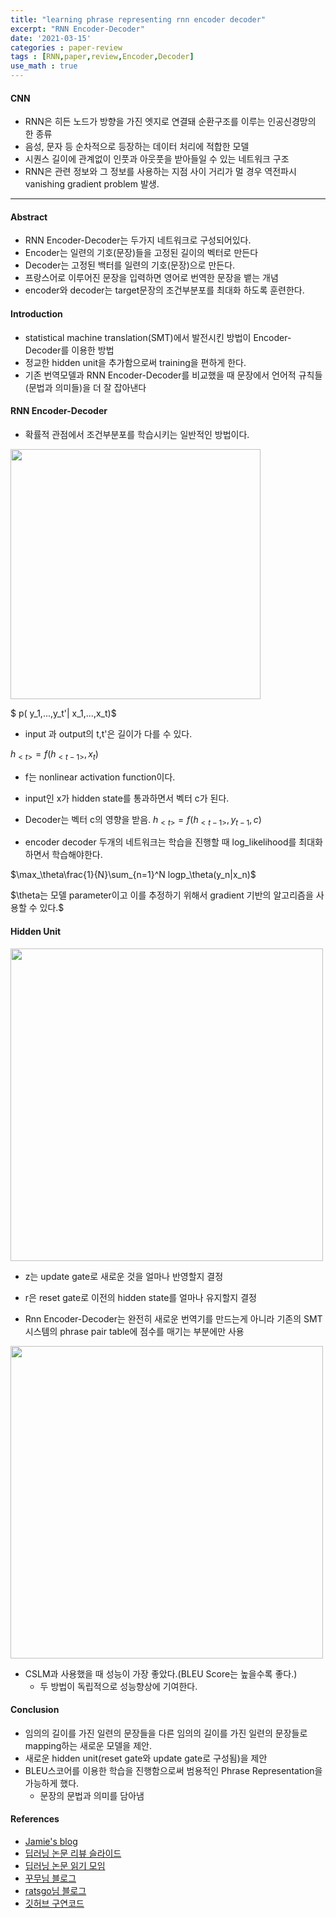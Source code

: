 ```yaml
---
title: "learning phrase representing rnn encoder decoder"
excerpt: "RNN Encoder-Decoder"
date: '2021-03-15'
categories : paper-review
tags : [RNN,paper,review,Encoder,Decoder]
use_math : true
---
```




#### CNN

* RNN은 히든 노드가 방향을 가진 엣지로 연결돼 순환구조를 이루는 인공신경망의 한 종류
* 음성, 문자 등 순차적으로 등장하는 데이터 처리에 적합한 모델
* 시퀀스 길이에 관계없이 인풋과 아웃풋을 받아들일 수 있는 네트워크 구조
* RNN은 관련 정보와 그 정보를 사용하는 지점 사이 거리가 멀 경우 역전파시 vanishing gradient problem 발생.

---

#### Abstract

* RNN Encoder-Decoder는 두가지 네트워크로 구성되어있다.
* Encoder는 일련의 기호(문장)들을 고정된 길이의 벡터로 만든다
* Decoder는 고정된 백터를 일련의 기호(문장)으로 만든다.
* 프랑스어로 이루어진 문장을 입력하면 영어로 번역한 문장을 뱉는 개념
* encoder와 decoder는 target문장의 조건부분포를 최대화 하도록 훈련한다.


#### Introduction

* statistical machine translation(SMT)에서 발전시킨 방법이 Encoder-Decoder를 이용한 방법
* 정교한 hidden unit을 추가함으로써 training을 편하게 한다.
* 기존 번역모델과 RNN Encoder-Decoder를 비교했을 때 문장에서 언어적 규칙들(문법과 의미들)을 더 잘 잡아낸다



#### RNN Encoder-Decoder

* 확률적 관점에서 조건부분포를 학습시키는 일반적인 방법이다.

<img src = "https://jamiekang.github.io/media/2017-04-23-learning-phrase-representations-using-rnn-encoder-decoder-fig1.png" width="400px">


$ p( y_1,...,y_t'| x_1,...,x_t)$
* input 과 output의 t,t'은 길이가 다를 수 있다.

$h_{<t>} = f(h_{<t-1>},x_t)$ 
* f는 nonlinear activation function이다.
* input인 x가 hidden state를 통과하면서 벡터 c가 된다.
* Decoder는 벡터 c의 영향을 받음.
$h_{<t>} = f(h_{<t-1>},y_{t-1},c)$

* encoder decoder 두개의 네트워크는 학습을 진행할 때 log_likelihood를 최대화 하면서 학습해야한다.

$\max_\theta\frac{1}{N}\sum_{n=1}^N logp_\theta(y_n|x_n)$

$\theta는 모델 parameter이고 이를 추정하기 위해서 gradient 기반의 알고리즘을 사용할 수 있다.$


#### Hidden Unit

<img src = "https://image.slidesharecdn.com/learningphraserepresentationsusingrnnencoder-decoderforstatisticalmachinetranslation-170423141824/95/learning-phrase-representations-using-rnn-encoder-decoder-for-statistical-machine-translation-9-638.jpg?cb=1492957181" width="500px">

* z는 update gate로 새로운 것을 얼마나 반영할지 결정
* r은 reset gate로 이전의 hidden state를 얼마나 유지할지 결정

* Rnn Encoder-Decoder는 완전히 새로운 번역기를 만드는게 아니라 기존의 SMT시스템의 phrase pair table에 점수를 매기는 부분에만 사용

<img src = "https://image.slidesharecdn.com/learningphraserepresentationsusingrnnencoder-decoderforstatisticalmachinetranslation-170423141824/95/learning-phrase-representations-using-rnn-encoder-decoder-for-statistical-machine-translation-14-638.jpg?cb=1492957181" width="500px">

* CSLM과 사용했을 때 성능이 가장 좋았다.(BLEU Score는 높을수록 좋다.)
    * 두 방법이 독립적으로 성능향상에 기여한다.

#### Conclusion 
* 임의의 길이를 가진 일련의 문장들을  다른 임의의 길이를 가진 일련의 문장들로 mapping하는 새로운 모델을 제안.
* 새로운 hidden unit(reset gate와 update gate로 구성됨)을 제안
* BLEU스코어를 이용한 학습을 진행함으로써 범용적인 Phrase Representation을 가능하게 했다. 
    * 문장의 문법과 의미를 담아냄



#### References
* [Jamie's blog](https://jamiekang.github.io/2017/04/23/learning-phrase-representations-using-rnn-encoder-decoder/)
* [딥러닝 논문 리뷰 슬라이드](https://www.slideshare.net/keunbongkwak/learning-phrase-representations-using-rnn-encoder-decoder-for-statistical-machine-translation)
* [딥러닝 논문 읽기 모임](https://www.youtube.com/watch?v=_Dp8u97_rQ0&t=1327s)
* [꾸무님 블로그](https://www.quantumdl.com/entry/5%EC%A3%BC%EC%B0%A81-Learning-Phrase-Representation-using-RNN-EncoderDecoder-for-Statistical-Machine-Translation)
* [ratsgo님 블로그](https://ratsgo.github.io/natural%20language%20processing/2017/03/09/rnnlstm/)
* [깃허브 구연코드](https://github.com/ShubhangDesai/rnn-encoder-decoder/blob/master/modules/Decoder.py)



```python

```
